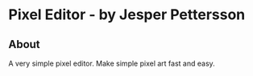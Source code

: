 # Pixel Editor - by Jesper Pettersson

## About

A very simple pixel editor. Make simple pixel art fast and easy.
